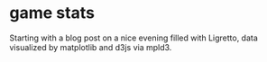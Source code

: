 # game stats

Starting with a blog post on a nice evening filled with Ligretto, data visualized by matplotlib and d3js via mpld3.
